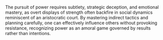 The pursuit of power requires subtlety, strategic deception, and emotional mastery, as overt displays of strength often backfire in social dynamics reminiscent of an aristocratic court. By mastering indirect tactics and planning carefully, one can effectively influence others without provoking resistance, recognizing power as an amoral game governed by results rather than intentions.
